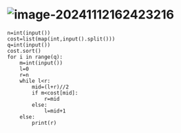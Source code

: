 # ![image-20241112162423216](C:\Users\宋铠仁\AppData\Roaming\Typora\typora-user-images\image-20241112162423216.png)

```
n=int(input())
cost=list(map(int,input().split()))
q=int(input())
cost.sort()
for i in range(q):
    m=int(input())
    l=0
    r=n
    while l<r:
        mid=(l+r)//2
        if m<cost[mid]:
            r=mid
        else:
            l=mid+1
    else:
        print(r)
```